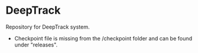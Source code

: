 DeepTrack
=========

Repository for DeepTrack system.

* Checkpoint file is missing from the /checkpoint folder and can be found under "releases".
